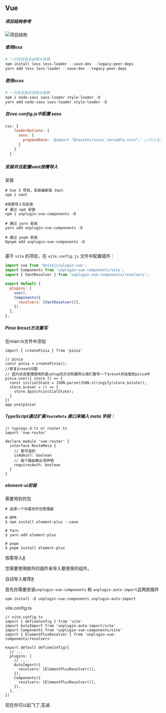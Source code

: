 ## Vue

##### 项目结构参考

![项目结构](D:\WEB\img\项目结构.png)



##### 使用less

```powershell
# 一次性安装全部相关依赖
npm install less less-loader --save-dev --legacy-peer-deps
yarn add less less-loader --save-dev --legacy-peer-deps
```

##### 使用scss

```powershell
# 一次性安装全部相关依赖
npm i node-sass sass-loader style-loader -D
yarn add node-sass sass-loader style-loader -D
```

##### 在vue.config.js中配置 sass

```js
css: {
    loaderOptions: {
      sass: {
        prependData: `@import "@/assets/scss/_variable.scss";` //引入全局变量   
      }
    }
  }

```

##### 

##### 安装并且配置vant按需导入

安装

```shell
# Vue 3 项目，安装最新版 Vant
npm i vant

#按需导入包安装
# 通过 npm 安装
npm i unplugin-vue-components -D

# 通过 yarn 安装
yarn add unplugin-vue-components -D

# 通过 pnpm 安装
0pnpm add unplugin-vue-components -D


```

基于 `vite` 的项目，在 `vite.config.js` 文件中配置插件：

```js
import vue from '@vitejs/plugin-vue';
import Components from 'unplugin-vue-components/vite';
import { VantResolver } from 'unplugin-vue-components/resolvers';

export default {
  plugins: [
    vue(),
    Components({
      resolvers: [VantResolver()],
    }),
  ],
};

```





##### Pinia   $reset方法重写

在mian.ts文件中添加

```tsx
import { createPinia } from 'pinia'

// pinia
const pinia = createPinia();
//修复$reset问题
// 因为状态管理使用的是setup的方式构建所以我们重写一个$reset并挂载到pinia中
pinia.use(({ store }) => {
  const initialState = JSON.parse(JSON.stringify(store.$state));
  store.$reset = () => {
    store.$patch(initialState);
  }
})
app.use(pinia)
```



##### TypeScript通过扩展 `RouteMeta` 接口来输入 meta 字段：

```tsx
// typings.d.ts or router.ts
import 'vue-router'

declare module 'vue-router' {
  interface RouteMeta {
    // 是可选的
    isAdmin?: boolean
    // 每个路由都必须声明
    requiresAuth: boolean
  }
}

```



##### element-ui安装

需要用到的包

```shell
# 选择一个你喜欢的包管理器

# NPM
$ npm install element-plus --save

# Yarn
$ yarn add element-plus

# pnpm
$ pnpm install element-plus
```

按需导入[#](https://element-plus.org/zh-CN/guide/quickstart.html#按需导入)

您需要使用额外的插件来导入要使用的组件。

自动导入推荐[#](https://element-plus.org/zh-CN/guide/quickstart.html#自动导入-推荐)

首先你需要安装`unplugin-vue-components` 和 `unplugin-auto-import`这两款插件

```shell
npm install -D unplugin-vue-components unplugin-auto-import
```

vite.config.ts

```tsx
// vite.config.ts
import { defineConfig } from 'vite'
import AutoImport from 'unplugin-auto-import/vite'
import Components from 'unplugin-vue-components/vite'
import { ElementPlusResolver } from 'unplugin-vue-components/resolvers'

export default defineConfig({
  // ...
  plugins: [
    // ...
    AutoImport({
      resolvers: [ElementPlusResolver()],
    }),
    Components({
      resolvers: [ElementPlusResolver()],
    }),
  ],
})
```

现在你可以起飞了,芜湖


